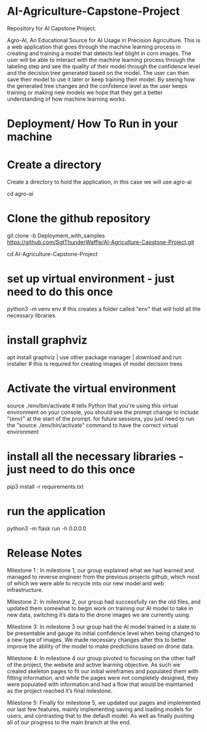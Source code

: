 # AI-Agriculture-Capstone-Project
Repository for AI Capstone Project. 

Agro-AI, An Educational Source for AI Usage in Precision Agriculture. This is a web application that goes through the machine learning process in creating and training a model that detects leaf blight in corn images. The user will be able to interact with the machine learning process through the labeling step and see the quality of their model through the confidence level and the decision tree generated based on the model. The user can then save their model to use it later or keep training their model. By seeing how the generated tree changes and the confidence level as the user keeps training or making new models we hope that they get a better understanding of how machine learning works.

# Deployment/ How To Run in your machine

# Create a directory
Create a directory to hold the application, in this case we will use agro-ai

cd agro-ai

# Clone the github repository
git clone -b Deployment_with_samples https://github.com/SgtThunderWaffle/AI-Agriculture-Capstone-Project.git

cd AI-Agriculture-Capstone-Project

# set up virtual environment - just need to do this once
python3 -m venv env # this creates a folder called "env" that will hold all the necessary libraries

# install graphviz
apt install graphviz | use other package manager | download and run installer # this is required for creating images of model decision trees

# Activate the virtual environment
source ./env/bin/activate # tells Python that you're using this virtual environment on your console, you should see the prompt change to include "(env)" at the start of the prompt. for future sessions, you just need to run the "source ./env/bin/activate" command to have the correct virtual environment

# install all the necessary libraries - just need to do this once
pip3 install -r requirements.txt

# run the application
python3 -m flask run -h 0.0.0.0


# Release Notes
Milestone 1 :
In milestone 1, our group explained what we had learned and managed to reverse engineer from the previous projects github, which most of which we were able to recycle into our new model and web infrastructure. 

Milestone 2: 
In milestone 2, our group had successfully ran the old files, and updated them somewhat to begin work on training our AI model to take in new data, switching it’s data to the drone images we are currently using. 

Milestone 3:
In milestone 3 our group had the AI model trained in a state to be presentable and gauge its initial confidence level when being changed to a new type of images. We made necessary changes after this to better improve the ability of the model to make predictions based on drone data. 

Milestone 4:
In milestone 4 our group pivoted to focusing on the other half of the project, the website and active learning objective. As such we created skeleton pages to fit our initial wireframes and populated them with fitting information, and while the pages were not completely designed, they were populated with information and had a flow that would be maintained as the project reached it’s final milestone. 

Milestone 5: 
Finally for milestone 5, we updated our pages and implemented our last few features, mainly implementing saving and loading models for users, and contrasting that to the default model. As well as finally pushing all of our progress to the main branch at the end. 


